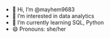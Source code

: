 - 👋 Hi, I’m @mayhem9683
- 👀 I’m interested in data analytics
- 🌱 I’m currently learning SQL, Python
- 😄 Pronouns: she/her

<!---
mayhem9683/mayhem9683 is a ✨ special ✨ repository because its `README.md` (this file) appears on your GitHub profile.
You can click the Preview link to take a look at your changes.
--->
